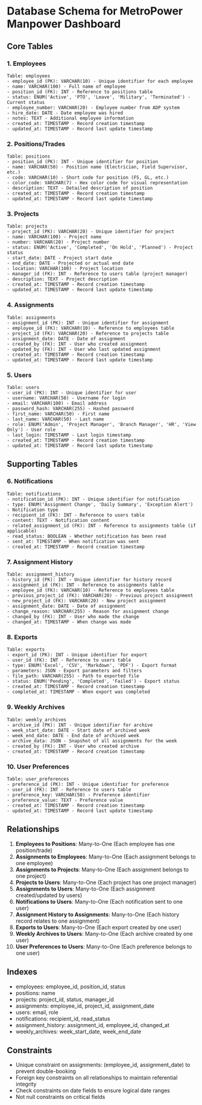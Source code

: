 # Database Schema for MetroPower Manpower Dashboard

## Core Tables

### 1. Employees
```
Table: employees
- employee_id (PK): VARCHAR(10) - Unique identifier for each employee
- name: VARCHAR(100) - Full name of employee
- position_id (FK): INT - Reference to positions table
- status: ENUM('Active', 'PTO', 'Leave', 'Military', 'Terminated') - Current status
- employee_number: VARCHAR(20) - Employee number from ADP system
- hire_date: DATE - Date employee was hired
- notes: TEXT - Additional employee information
- created_at: TIMESTAMP - Record creation timestamp
- updated_at: TIMESTAMP - Record last update timestamp
```

### 2. Positions/Trades
```
Table: positions
- position_id (PK): INT - Unique identifier for position
- name: VARCHAR(50) - Position name (Electrician, Field Supervisor, etc.)
- code: VARCHAR(10) - Short code for position (FS, GL, etc.)
- color_code: VARCHAR(7) - Hex color code for visual representation
- description: TEXT - Detailed description of position
- created_at: TIMESTAMP - Record creation timestamp
- updated_at: TIMESTAMP - Record last update timestamp
```

### 3. Projects
```
Table: projects
- project_id (PK): VARCHAR(20) - Unique identifier for project
- name: VARCHAR(100) - Project name
- number: VARCHAR(20) - Project number
- status: ENUM('Active', 'Completed', 'On Hold', 'Planned') - Project status
- start_date: DATE - Project start date
- end_date: DATE - Projected or actual end date
- location: VARCHAR(100) - Project location
- manager_id (FK): INT - Reference to users table (project manager)
- description: TEXT - Project description
- created_at: TIMESTAMP - Record creation timestamp
- updated_at: TIMESTAMP - Record last update timestamp
```

### 4. Assignments
```
Table: assignments
- assignment_id (PK): INT - Unique identifier for assignment
- employee_id (FK): VARCHAR(10) - Reference to employees table
- project_id (FK): VARCHAR(20) - Reference to projects table
- assignment_date: DATE - Date of assignment
- created_by (FK): INT - User who created assignment
- updated_by (FK): INT - User who last updated assignment
- created_at: TIMESTAMP - Record creation timestamp
- updated_at: TIMESTAMP - Record last update timestamp
```

### 5. Users
```
Table: users
- user_id (PK): INT - Unique identifier for user
- username: VARCHAR(50) - Username for login
- email: VARCHAR(100) - Email address
- password_hash: VARCHAR(255) - Hashed password
- first_name: VARCHAR(50) - First name
- last_name: VARCHAR(50) - Last name
- role: ENUM('Admin', 'Project Manager', 'Branch Manager', 'HR', 'View Only') - User role
- last_login: TIMESTAMP - Last login timestamp
- created_at: TIMESTAMP - Record creation timestamp
- updated_at: TIMESTAMP - Record last update timestamp
```

## Supporting Tables

### 6. Notifications
```
Table: notifications
- notification_id (PK): INT - Unique identifier for notification
- type: ENUM('Assignment Change', 'Daily Summary', 'Exception Alert') - Notification type
- recipient_id (FK): INT - Reference to users table
- content: TEXT - Notification content
- related_assignment_id (FK): INT - Reference to assignments table (if applicable)
- read_status: BOOLEAN - Whether notification has been read
- sent_at: TIMESTAMP - When notification was sent
- created_at: TIMESTAMP - Record creation timestamp
```

### 7. Assignment History
```
Table: assignment_history
- history_id (PK): INT - Unique identifier for history record
- assignment_id (FK): INT - Reference to assignments table
- employee_id (FK): VARCHAR(10) - Reference to employees table
- previous_project_id (FK): VARCHAR(20) - Previous project assignment
- new_project_id (FK): VARCHAR(20) - New project assignment
- assignment_date: DATE - Date of assignment
- change_reason: VARCHAR(255) - Reason for assignment change
- changed_by (FK): INT - User who made the change
- changed_at: TIMESTAMP - When change was made
```

### 8. Exports
```
Table: exports
- export_id (PK): INT - Unique identifier for export
- user_id (FK): INT - Reference to users table
- type: ENUM('Excel', 'CSV', 'Markdown', 'PDF') - Export format
- parameters: JSON - Export parameters and filters
- file_path: VARCHAR(255) - Path to exported file
- status: ENUM('Pending', 'Completed', 'Failed') - Export status
- created_at: TIMESTAMP - Record creation timestamp
- completed_at: TIMESTAMP - When export was completed
```

### 9. Weekly Archives
```
Table: weekly_archives
- archive_id (PK): INT - Unique identifier for archive
- week_start_date: DATE - Start date of archived week
- week_end_date: DATE - End date of archived week
- archive_data: JSON - Snapshot of all assignments for the week
- created_by (FK): INT - User who created archive
- created_at: TIMESTAMP - Record creation timestamp
```

### 10. User Preferences
```
Table: user_preferences
- preference_id (PK): INT - Unique identifier for preference
- user_id (FK): INT - Reference to users table
- preference_key: VARCHAR(50) - Preference identifier
- preference_value: TEXT - Preference value
- created_at: TIMESTAMP - Record creation timestamp
- updated_at: TIMESTAMP - Record last update timestamp
```

## Relationships

1. **Employees to Positions**: Many-to-One (Each employee has one position/trade)
2. **Assignments to Employees**: Many-to-One (Each assignment belongs to one employee)
3. **Assignments to Projects**: Many-to-One (Each assignment belongs to one project)
4. **Projects to Users**: Many-to-One (Each project has one project manager)
5. **Assignments to Users**: Many-to-One (Each assignment created/updated by users)
6. **Notifications to Users**: Many-to-One (Each notification sent to one user)
7. **Assignment History to Assignments**: Many-to-One (Each history record relates to one assignment)
8. **Exports to Users**: Many-to-One (Each export created by one user)
9. **Weekly Archives to Users**: Many-to-One (Each archive created by one user)
10. **User Preferences to Users**: Many-to-One (Each preference belongs to one user)

## Indexes

- employees: employee_id, position_id, status
- positions: name
- projects: project_id, status, manager_id
- assignments: employee_id, project_id, assignment_date
- users: email, role
- notifications: recipient_id, read_status
- assignment_history: assignment_id, employee_id, changed_at
- weekly_archives: week_start_date, week_end_date

## Constraints

- Unique constraint on assignments: (employee_id, assignment_date) to prevent double-booking
- Foreign key constraints on all relationships to maintain referential integrity
- Check constraints on date fields to ensure logical date ranges
- Not null constraints on critical fields

